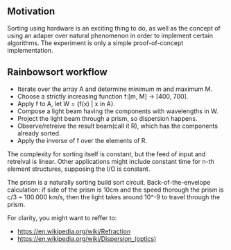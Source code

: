 ## Motivation 

Sorting using hardware is an exciting thing to do, as well as the concept of using an adaper over natural phenomenon in order to implement certain algorithms. The experiment is only a simple proof-of-concept implementation.

## Rainbowsort workflow

* Iterate over the array A and determine minimum m and maximum M.
* Choose a strictly increasing function f:[m, M] -> [400, 700].
* Apply f to A, let W = {f(x) | x in A}.
* Compose a light beam having the components with wavelengths in W.
* Project the light beam through a prism, so dispersion happens.
* Observe/retreive the result beam(call it R), which has the components already sorted.
* Apply the inverse of f over the elements of R.

The complexity for sorting itself is constant, but the feed of input and retreival is linear.
Other applications might include constant time for n-th element structures, supposing the I/O is constant.

The prism is a naturally sorting build sort circuit. Back-of-the-envelope calculation: if side of the prism is 10cm and the speed thorough the prism is c/3 ~ 100.000 km/s, then the light takes around 10^-9 to travel through the prism.

For clarity, you might want to reffer to:

* https://en.wikipedia.org/wiki/Refraction
* https://en.wikipedia.org/wiki/Dispersion_(optics)

